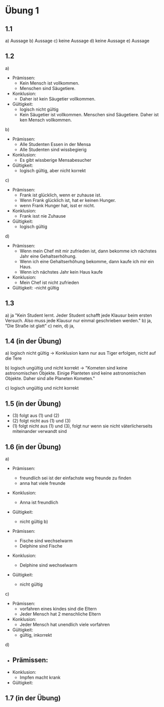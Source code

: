 # Übung 1

## 1.1

a) Aussage
b) Aussage
c) keine Aussage
d) keine Aussage
e) Aussage

## 1.2

a)

- Prämissen:
  - Kein Mensch ist vollkommen.
  - Menschen sind Säugetiere.
- Konklusion:
  - Daher ist kein Säugetier vollkommen.
- Gültigkeit:
  - logisch nicht gültig
  - Kein Säugetier ist vollkommen. Menschen sind Säugetiere. Daher ist ken Mensch vollkommen.

b)

- Prämissen:
  - Alle Studenten Essen in der Mensa
  - Alle Studenten sind wissbegierig
- Konklusion:
  - Es gibt wissberige Mensabesucher
- Gültigkeit:
  - logisch gültig, aber nicht korrekt

c)

- Prämissen:
  - Frank ist glücklich, wenn er zuhause ist.
  - Wenn Frank glücklich ist, hat er keinen Hunger.
  - wenn Frank Hunger hat, isst er nicht.
- Konklusion:
  - Frank isst nie Zuhause
- Gültigkeit:
  - logisch gültig

d)

- Prämissen:
  - Wenn mein Chef mit mir zufrieden ist, dann bekomme ich nächstes Jahr eine Gehaltserhöhung.
  - Wenn ich eine Gehaltserhöhung bekomme, dann kaufe ich mir ein Haus.
  - Wenn ich nächstes Jahr kein Haus kaufe
- Konklusion:
  - Mein Chef ist nicht zufrieden
- Gültigkeit:
  -nicht gültig

## 1.3

a) ja "Kein Student lernt. Jeder Student schafft jede Klausur beim ersten Versuch. Also muss jede Klausur nur einmal geschrieben werden."
b) ja, "Die Straße ist glatt"
c) nein,
d) ja,

## 1.4 (in der Übung)

a) logisch nicht gültig -> Konklusion kann nur aus Tiger erfolgen, nicht auf die Tere

b) logisch ungültig und nicht korrekt -> "Kometen sind keine astronomischen Objekte. Einige Planteten sind keine astronomischen Objekte. Daher sind alle Planeten Kometen."

c) logisch ungültig und nicht korrekt

## 1.5 (in der Übung)

- (3) folgt aus (1) und (2)
- (2) folgt nicht aus (1) und (3)
- (1) folgt nicht aus (1) und (3), folgt nur wenn sie nicht väterlicherseits miteinander verwandt sind

## 1.6 (in der Übung)

a)

- Prämissen:
  - freundlich sei ist der einfachste weg freunde zu finden
  - anna hat viele freunde
- Konklusion:
  - Anna ist freundlich
- Gültigkeit:
  - nicht gültig
b)

- Prämissen:
  - Fische sind wechselwarm
  - Delphine sind Fische
- Konklusion:
  - Delphine sind wechselwarm
- Gültigkeit:
  - nicht gültig

c)

- Prämissen:
  - vorfahren eines kindes sind die Eltern
  - Jeder Mensch hat 2 menschliche Eltern
- Konklusion:
  - Jeder Mensch hat unendlich viele vorfahren
- Gültigkeit:
  - gültig, inkorrekt

d)

- Prämissen:
  - 
- Konklusion:
  - Impfen macht krank
- Gültigkeit:

## 1.7 (in der Übung)
